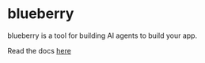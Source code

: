 # blueberry

blueberry is a tool for building AI agents to build your app.

Read the docs [here](https://lumiralabs.github.io/blueberry/)
